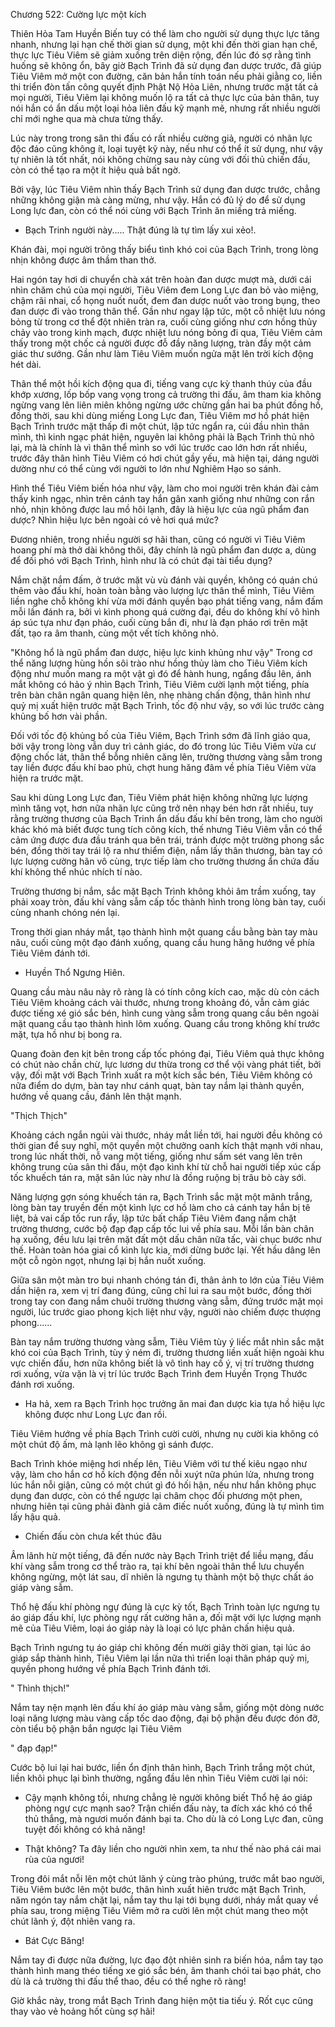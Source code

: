 




Chương 522: Cường lực một kích


Thiên Hỏa Tam Huyền Biến tuy có thể làm cho người sử dụng thực lực tăng nhanh, nhưng lại hạn chế thời gian sử dụng, một khi đến thời gian hạn chế, thực lực Tiêu Viêm sẽ giảm xuống trên diện rộng, đến lúc đó sợ rằng tình huống sẽ không ổn, bây giờ Bạch Trình đã sử dụng đan dược trước, đã giúp Tiêu Viêm mở một con đường, căn bản hắn tính toán nếu phải giằng co, liền thi triển đòn tấn công quyết định Phật Nộ Hỏa Liên, nhưng trước mặt tất cả mọi người, Tiêu Viêm lại không muốn lộ ra tất cả thực lực của bản thân, tuy nói hắn có ẩn dấu một loại hỏa liên đấu kỹ mạnh mẽ, nhưng rất nhiều người chỉ mới nghe qua mà chưa từng thấy.

Lúc này trong trong sân thi đấu có rất nhiều cường giả, người có nhãn lực độc đáo cũng không ít, loại tuyệt kỹ này, nếu như có thể ít sử dụng, như vậy tự nhiên là tốt nhất, nói không chừng sau này cùng với đối thủ chiến đấu, còn có thể tạo ra một ít hiệu quả bất ngờ.

Bởi vậy, lúc Tiêu Viêm nhìn thấy Bạch Trình sử dụng đan dược trước, chẳng những không giận mà càng mừng, như vậy. Hắn có đủ lý do để sử dụng Long lực đan, còn có thể nói cùng với Bạch Trình ăn miếng trả miếng.

- Bạch Trinh người này..... Thật đúng là tự tìm lấy xui xẻo!.

Khán đài, mọi người trông thấy biểu tình khó coi của Bạch Trình, trong lòng nhịn không được âm thầm than thở.

Hai ngón tay hơi di chuyển chà xát trên hoàn đan dược mượt mà, dưới cái nhìn chăm chú của mọi người, Tiêu Viêm đem Long Lực đan bỏ vào miệng, chậm rãi nhai, cổ họng nuốt nuốt, đem đan dược nuốt vào trong bụng, theo đan dược đi vào trong thân thể. Gần như ngay lập tức, một cỗ nhiệt lưu nóng bỏng từ trong cơ thể đột nhiên tràn ra, cuối cùng giống như cơn hồng thủy chảy vào trong kinh mạch, được nhiệt lưu nóng bỏng đi qua, Tiêu Viêm cảm thấy trong một chốc cả người được đỗ đầy năng lượng, tràn đầy một cảm giác thư sướng. Gần như làm Tiêu Viêm muốn ngửa mặt lên trời kích động hét dài.

Thân thể một hồi kích động qua đi, tiếng vang cực kỳ thanh thúy của đầu khớp xương, lốp bốp vang vọng trong cả trường thi đấu, âm tham kia không ngừng vang lên liên miên không ngừng ước chừng gần hai ba phút đồng hồ, đồng thời, sau khi dùng miếng Long Lực đan, Tiêu Viêm mơ hồ phát hiện Bạch Trình trước mặt thấp đi một chút, lập tức ngẩn ra, cúi đầu nhìn thân mình, thì kinh ngạc phát hiện, nguyên lai không phải là Bạch Trình thủ nhỏ lại, mà là chính là vì thân thể mình so với lúc trước cao lớn hơn rất nhiều, trước đây thân hình Tiêu Viêm có hơi chút gầy yếu, mà hiện tại, dáng người dường như có thể cùng với người to lớn như Nghiêm Hạo so sánh.

Hình thể Tiêu Viêm biến hóa như vậy, làm cho moi người trên khán đài cảm thấy kinh ngạc, nhìn trên cánh tay hắn gân xanh giống như những con rắn nhỏ, nhịn không được lau mồ hôi lạnh, đây là hiệu lực của ngũ phẩm đan dược? Nhìn hiệu lực bên ngoài có vẻ hơi quá mức?

Đương nhiên, trong nhiều người sợ hãi than, cũng có người vì Tiêu Viêm hoang phí mà thở dài không thôi, đây chính là ngũ phẩm đan dược a, dùng để đối phó với Bạch Trình, hình như là có chút đại tài tiểu dụng?

Nắm chặt nắm đấm, ở trước mặt vù vù đánh vài quyền, không có quán chú thêm vào đấu khí, hoàn toàn bằng vào lượng lực thân thể mình, Tiêu Viêm liền nghe chỗ không khí vừa mới đánh quyền bạo phát tiếng vang, nắm đấm mỗi lần đánh ra, bởi vì kình phong quá cường đại, đều do không khí vô hình áp súc tựa như đạn pháo, cuối cùng bắn đi, như là đạn pháo rơi trên mặt đất, tạo ra âm thanh, cùng một vết tích không nhỏ.

"Không hổ là ngũ phẩm đan dược, hiệu lực kinh khủng như vậy" Trong cơ thể năng lượng hùng hồn sôi trào như hồng thủy làm cho Tiêu Viêm kích động như muốn mang ra một vật gì đó để hành hung, ngẩng đầu lên, ánh mắt không có hảo ý nhìn Bạch Trình, Tiêu Viêm cười lạnh một tiếng, phía trên bàn chân ngân quang hiện lên, nhẹ nhàng chấn động, thân hình như quỷ mị xuất hiện trước mặt Bạch Trình, tốc độ như vậy, so với lúc trước càng khủng bố hơn vài phần.

Đối với tốc độ khủng bố của Tiêu Viêm, Bạch Trình sớm đã lĩnh giáo qua, bởi vậy trong lòng vẫn duy trì cảnh giác, do đó trong lúc Tiêu Viêm vừa cư động chốc lát, thân thể bỗng nhiên căng lên, trường thương vàng sẫm trong tay liền được đấu khí bao phủ, chợt hung hăng đâm về phía Tiêu Viêm vừa hiện ra trước mặt.

Sau khi dùng Long Lực đan, Tiêu Viêm phát hiện không những lực lượng mình tăng vọt, hơn nữa nhãn lực cũng trở nên nhạy bén hơn rất nhiều, tuy rằng trường thương của Bạch Trinh ẩn dấu đấu khí bên trong, làm cho người khác khó mà biết được tung tích công kích, thế nhưng Tiêu Viêm vẫn có thể cảm ứng được đưa đầu tránh qua bên trái, tránh được một trường phong sắc bén, đồng thời tay trái lộ ra như thiểm điện, nắm lấy thân thương, bàn tay có lực lượng cường hãn vô cùng, trực tiếp làm cho trường thương ẩn chứa đấu khí không thể nhúc nhích tí nào.

Trường thương bị nắm, sắc mặt Bạch Trình không khỏi âm trầm xuống, tay phải xoay tròn, đấu khí vàng sẫm cấp tốc thành hình trong lòng bàn tay, cuối cùng nhanh chóng nén lại.

Trong thời gian nháy mắt, tạo thành hình một quang cầu bằng bàn tay màu nâu, cuối cùng một đạo đánh xuống, quang cầu hung hăng hướng về phía Tiêu Viêm đánh tới.

- Huyền Thổ Ngưng Hiên.

Quang cầu màu nâu này rõ ràng là có tính công kích cao, mặc dù còn cách Tiêu Viêm khoảng cách vài thước, nhưng trong khoảng đó, vẫn cảm giác được tiếng xé gió sắc bén, hình cung vàng sẫm trong quang cầu bên ngoài mặt quang cầu tạo thành hình lõm xuống. Quang cầu trong không khí trước mặt, tựa hồ như bị bong ra.

Quang đoàn đen kịt bên trong cấp tốc phóng đại, Tiêu Viêm quả thực không có chút nào chần chừ, lực lương dư thừa trong cơ thể vội vàng phát tiết, bởi vậy, đối mặt với Bạch Trình xuất ra một kích sắc bén, Tiêu Viêm không có nữa điểm do dựm, bàn tay như cánh quạt, bàn tay nắm lại thành quyền, hướng về quang cầu, đánh lên thật mạnh.

"Thịch Thịch"

Khoảng cách ngắn ngủi vài thước, nháy mắt liền tới, hai người đều không có thời gian để suy nghĩ, một quyền một chưởng oanh kích thật mạnh với nhau, trong lúc nhất thời, nỗ vang một tiếng, giống như sấm sét vang lên trên không trung của sân thi đấu, một đạo kình khí từ chỗ hai người tiếp xúc cấp tốc khuếch tán ra, mặt sân lúc này như là đồng ruộng bị trâu bò cày sới.

Năng lượng gợn sóng khuếch tán ra, Bạch Trình sắc mặt một mãnh trắng, lòng bàn tay truyền đến một kình lực cơ hồ làm cho cả cánh tay hắn bị tê liệt, bả vai cấp tốc run rẩy, lập tức bất chấp Tiêu Viêm đang nắm chặt trường thương, cước bộ đạp đạp cấp tốc lui về phía sau. Mỗi lần bàn chân hạ xuống, đều lưu lại trên mặt đất một dấu chân nữa tấc, vài chục bước như thế. Hoàn toàn hóa giai cổ kình lực kia, mới dừng bước lại. Yết hầu dâng lên một cỗ ngòn ngọt, nhưng lại bị hắn nuốt xuống.

Giữa sân một màn tro bụi nhanh chóng tán đi, thân ảnh to lớn của Tiêu Viêm dần hiện ra, xem vị trí đang đúng, cũng chỉ lui ra sau một bước, đồng thời trong tay con đang nắm chuôi trường thương vàng sẫm, đứng trước mặt mọi người, lúc trước giao phong kịch liệt như vậy, người nào chiếm được thượng phong......

Bàn tay nắm trường thương vàng sẫm, Tiêu Viêm tùy ý liếc mắt nhìn sắc mặt khó coi của Bạch Trình, tùy ý ném đi, trường thương liền xuất hiện ngoài khu vực chiến đấu, hơn nữa không biết là vô tình hay cố ý, vị trí trường thương rơi xuống, vừa vặn là vị trí lúc trước Bạch Trình đem Huyền Trọng Thước đánh rơi xuống.

- Ha hả, xem ra Bạch Trình học trưởng ăn mai đan dược kia tựa hồ hiệu lực không được như Long Lực đan rồi.

Tiêu Viêm hướng về phía Bạch Trình cười cười, nhưng nụ cười kia không có một chút độ ấm, mà lạnh lẽo không gì sánh được.

Bach Trình khóe miệng hơi nhếp lên, Tiêu Viêm với tư thế kiêu ngạo như vậy, làm cho hắn cơ hồ kích động đến nỗi xuýt nữa phún lửa, nhưng trong lúc hắn nỗi giận, cũng có một chút gì đó hối hận, nếu như hắn không phục dụng đan dược, còn có thể ngược lại châm chọc đối phương một phen, nhưng hiên tại cũng phải đành giả câm điếc nuốt xuống, đúng là tự mình tìm lấy hậu quả.

- Chiến đấu còn chưa kết thúc đâu

Âm lãnh hừ một tiếng, đã đến nước này Bạch Trình triệt để liều mạng, đấu khí vàng sẫm trong cơ thể trào ra, tại khí bên ngoài thân thể lưu chuyển không ngừng, một lát sau, dĩ nhiên là ngưng tụ thành một bộ thực chất áo giáp vàng sẫm.

Thổ hệ đấu khí phòng ngự đúng là cực kỳ tốt, Bạch Trình toàn lực ngưng tụ áo giáp đấu khí, lực phòng ngự rất cường hãn a, đối mặt với lực lượng mạnh mẽ của Tiêu Viêm, loại áo giáp này là loại có lực phản chấn hiệu quả.

Bạch Trình ngưng tụ áo giáp chỉ không đến mười giây thời gian, tại lúc áo giáp sắp thành hình, Tiêu Viêm lại lần nữa thì triển loại thân pháp quỷ mị, quyền phong hướng về phía Bạch Trình đánh tới.

" Thình thịch!"

Nắm tay nện mạnh lên đấu khí áo giáp màu vàng sẫm, giống một dòng nước loại năng lượng màu vàng cấp tốc dao động, đại bộ phận đều được đón đỡ, còn tiểu bộ phận bắn ngược lại Tiêu Viêm

" đạp đạp!"

Cước bộ lui lại hai bước, liền ổn định thân hình, Bạch Trình trắng một chút, liền khôi phục lại bình thường, ngẩng đầu lên nhìn Tiêu Viêm cười lại nói:

- Cậy mạnh không tồi, nhưng chẳng lẻ người không biết Thổ hệ áo giáp phòng ngự cực mạnh sao? Trận chiến đấu này, ta đích xác khó có thể thủ thắng, mà ngươi muốn đánh bại ta. Cho dù là có Long Lực đan, cũng tuyệt đối không có khả năng!

- Thật không? Ta đây liền cho người nhìn xem, ta như thế nào phá cái mai rùa của ngươi!

Trong đôi mắt nỗi lên một chút lãnh ý cùng trào phúng, trước mắt bao người, Tiêu Viêm bước lên một bước, thân hình xuất hiên trước mặt Bạch Trình, năm ngón tay nắm chặt lại, nắm tay thu lại tới bụng dưới, nháy mắt quay về phía sau, trong miệng Tiêu Viêm mở ra cười lên một chút mang theo một chút lãnh ý, đột nhiên vang ra.

- Bát Cực Băng!

Nắm tay đi được nữa đường, lực đạo đột nhiên sinh ra biến hóa, nắm tay tạo thành hình mang théo tiếng xe gió sắc bén, âm thanh chói tai bạo phát, cho dù là cả trường thi đấu thể thao, đều có thể nghe rõ ràng!

Giờ khắc này, trong mắt Bạch Trình đang hiện một tia tiếu ý. Rốt cục cũng thay vào vẻ hoảng hốt cùng sợ hãi!





